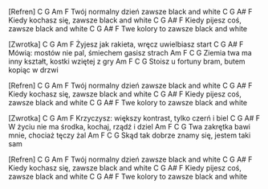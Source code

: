 [Refren]
        C           G                Am    F
Twój normalny dzień zawsze black and white
       C           G                A#    F
Kiedy kochasz się, zawsze black and white
      C           G                A#   F
Kiedy pijesz coś, zawsze black and white
      C       G                A#    F
Twe kolory to zawsze black and white

[Zwrotka]
C            G             Am        F
Żyjesz jak rakieta, wręcz uwielbiasz start
C             G                 A#     F
Mówią: mostów nie pal, śmiechem gasisz strach
Am            F             C                G
Ziemia twa ma inny kształt, kostki wziętej z gry
Am          F          C              G
Stoisz u fortuny bram, butem kopiąc w drzwi

[Refren]
        C           G                Am    F
Twój normalny dzień zawsze black and white
       C           G                A#    F
Kiedy kochasz się, zawsze black and white
      C           G                A#   F
Kiedy pijesz coś, zawsze black and white
      C       G                A#    F
Twe kolory to zawsze black and white

[Zwrotka]
C                  G               Am      F
Krzyczysz: większy kontrast, tylko czerń i biel
C              G               A#      F
W życiu nie ma środka, kochaj, rządź i dziel
Am           F          C             G
Twa zakrętka bawi mnie, chociaż tęczy żal
Am              F          C           G
Skąd tak dobrze znamy się, jestem taki sam
 
[Refren]
        C           G                Am    F
Twój normalny dzień zawsze black and white
       C           G                A#    F
Kiedy kochasz się, zawsze black and white
      C           G                A#   F
Kiedy pijesz coś, zawsze black and white
      C       G                A#    F
Twe kolory to zawsze black and white
